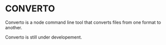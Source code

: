 # CONVERTO

Converto is a node command line tool that converts files from one format to another.

Converto is still under developement.